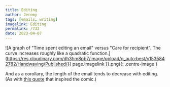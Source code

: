 ```yaml
---
title: Editing
author: Jeremy
tags: [emails, writing]
imagelink: Editing
permalink: /732
date: 2023-04-07
---
```


![A graph of "Time spent editing an email" versus "Care for recipient". The curve increases roughly like a quadratic function.](https://res.cloudinary.com/dh3hm8pb7/image/upload/q_auto:best/v1535842782/Handwaving/Published/{{ page.imagelink }}.png){: .centre-image }

And as a corollary, the length of the email tends to decrease with editing. (As with [this quote](http://folklore.usc.edu/a-famous-mark-twain-quote-which-is-in-fact-a-misquote/) that inspired the comic.)
